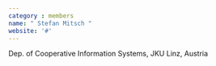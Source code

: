 ```yaml
---
category : members
name: " Stefan Mitsch " 
website: '#'
---
```

Dep. of Cooperative Information Systems, JKU
Linz, Austria

